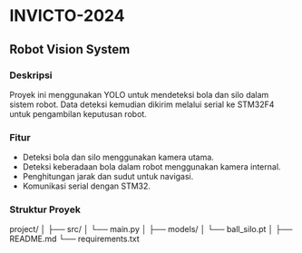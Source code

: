 # INVICTO-2024

## Robot Vision System

### Deskripsi

Proyek ini menggunakan YOLO untuk mendeteksi bola dan silo dalam sistem robot. Data deteksi kemudian dikirim melalui serial ke STM32F4 untuk pengambilan keputusan robot.

### Fitur

- Deteksi bola dan silo menggunakan kamera utama.
- Deteksi keberadaan bola dalam robot menggunakan kamera internal.
- Penghitungan jarak dan sudut untuk navigasi.
- Komunikasi serial dengan STM32.

### Struktur Proyek

project/
│
├── src/
│ └── main.py
│
├── models/
│ └── ball_silo.pt
│
├── README.md
└── requirements.txt
